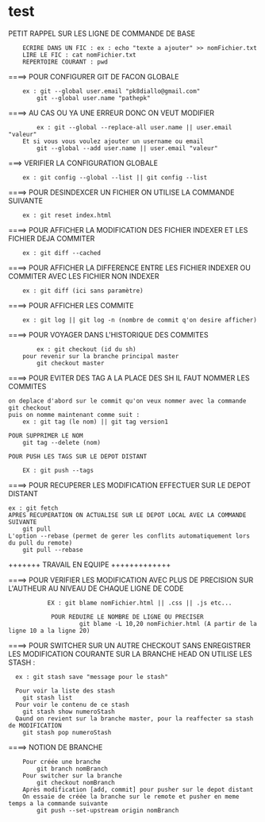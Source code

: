 # test

PETIT RAPPEL SUR LES LIGNE DE COMMANDE DE BASE

        ECRIRE DANS UN FIC : ex : echo "texte a ajouter" >> nomFichier.txt
        LIRE LE FIC : cat nomFichier.txt
        REPERTOIRE COURANT : pwd

====> POUR CONFIGURER GIT DE FACON GLOBALE

        ex : git --global user.email "pk8diallo@gmail.com"
            git --global user.name "pathepk"

====> AU CAS OU YA UNE ERREUR DONC ON VEUT MODIFIER

            ex : git --global --replace-all user.name || user.email "valeur"
        Et si vous vous voulez ajouter un username ou email
            git --global --add user.name || user.email "valeur"

===> VERIFIER LA CONFIGURATION GLOBALE

        ex : git config --global --list || git config --list

====> POUR DESINDEXCER UN FICHIER ON UTILISE LA COMMANDE SUIVANTE

        ex : git reset index.html

====> POUR AFFICHER LA MODIFICATION DES FICHIER INDEXER ET LES FICHIER DEJA COMMITER

        ex : git diff --cached

====> POUR AFFICHER LA DIFFERENCE ENTRE LES FICHIER INDEXER OU COMMITER AVEC LES FICHIER NON INDEXER

        ex : git diff (ici sans paramètre)

====> POUR AFFICHER LES COMMITE

        ex : git log || git log -n (nombre de commit q'on desire afficher)

====> POUR VOYAGER DANS L'HISTORIQUE DES COMMITES

            ex : git checkout (id du sh)
        pour revenir sur la branche principal master
            git checkout master

====> POUR EVITER DES TAG A LA PLACE DES SH IL FAUT NOMMER LES COMMITES

    on deplace d'abord sur le commit qu'on veux nommer avec la commande git checkout
    puis on nomme maintenant comme suit :
        ex : git tag (le nom) || git tag version1

    POUR SUPPRIMER LE NOM
        git tag --delete (nom)

    POUR PUSH LES TAGS SUR LE DEPOT DISTANT

        EX : git push --tags

====> POUR RECUPERER LES MODIFICATION EFFECTUER SUR LE DEPOT DISTANT

    ex : git fetch
    APRES RECUPERATION ON ACTUALISE SUR LE DEPOT LOCAL AVEC LA COMMANDE SUIVANTE
        git pull
    L'option --rebase (permet de gerer les conflits automatiquement lors du pull du remote)
        git pull --rebase

+++++++ TRAVAIL EN EQUIPE +++++++++++++

====> POUR VERIFIER LES MODIFICATION AVEC PLUS DE PRECISION SUR L'AUTHEUR AU NIVEAU DE CHAQUE LIGNE DE CODE

               EX : git blame nomFichier.html || .css || .js etc...

                POUR REDUIRE LE NOMBRE DE LIGNE OU PRECISER
                        git blame -L 10,20 nomFichier.html (A partir de la ligne 10 a la ligne 20)

====> POUR SWITCHER SUR UN AUTRE CHECKOUT SANS ENREGISTRER LES MODIFICATION COURANTE SUR LA BRANCHE HEAD
ON UTILISE LES STASH :

      ex : git stash save "message pour le stash"

      Pour voir la liste des stash
        git stash list
      Pour voir le contenu de ce stash
        git stash show numeroStash
      Qaund on revient sur la branche master, pour la reaffecter sa stash de MODIFICATION
        git stash pop numeroStash

====> NOTION DE BRANCHE

        Pour créée une branche
            git branch nomBranch
        Pour switcher sur la branche
            git checkout nomBranch
        Après modification [add, commit] pour pusher sur le depot distant
        On essaie de créée la branche sur le remote et pusher en meme temps a la commande suivante
            git push --set-upstream origin nomBranch
